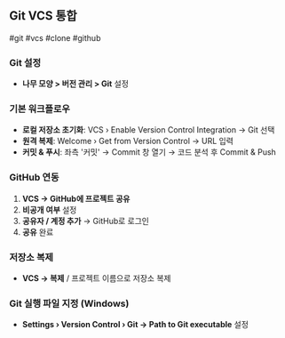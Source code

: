 ## Git VCS 통합

#git #vcs #clone #github

### Git 설정

- **나무 모양 > 버전 관리 > Git** 설정

### 기본 워크플로우

- **로컬 저장소 초기화**: VCS › Enable Version Control Integration → Git 선택
- **원격 복제**: Welcome › Get from Version Control → URL 입력
- **커밋 & 푸시**: 좌측 '커밋' → Commit 창 열기 → 코드 분석 후 Commit & Push

### GitHub 연동

1. **VCS → GitHub에 프로젝트 공유**
2. **비공개 여부** 설정
3. **공유자 / 계정 추가** → GitHub로 로그인
4. **공유** 완료

### 저장소 복제

- **VCS → 복제** / 프로젝트 이름으로 저장소 복제

### Git 실행 파일 지정 (Windows)

- **Settings › Version Control › Git → Path to Git executable** 설정
